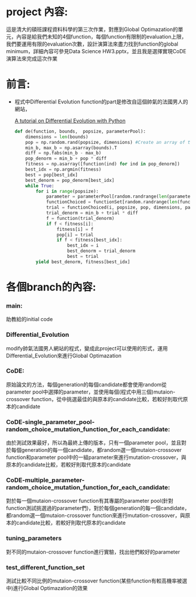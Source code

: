 # project 內容:
這是清大的碩班課程資料科學的第三次作業，對應到Global Optimazation的單元，內容是給我們未知的4個function，每個function有限制的evaluation上限，我們要運用有限的evaluation次數，設計演算法來盡力找到function的global minimum，詳細內容可參見Data Science HW3.pptx，並且我是選擇實現CoDE演算法來完成這次作業


# 前言:
- 程式中Differential Evolution function的part是修改自這個帥氣的法國男人的網站，
    
    [A tutorial on Differential Evolution with Python](https://pablormier.github.io/2017/09/05/a-tutorial-on-differential-evolution-with-python/)

    ```python
    def de(function, bounds,  popsize, parameterPool):
        dimensions = len(bounds)
        pop = np.random.rand(popsize, dimensions) #Create an array of the given shape and populate it with random samples from a uniform distribution over [0, 1)
        min_b, max_b = np.asarray(bounds).T
        diff = np.fabs(min_b - max_b)
        pop_denorm = min_b + pop * diff
        fitness = np.asarray([function(ind) for ind in pop_denorm])
        best_idx = np.argmin(fitness)
        best = pop[best_idx]
        best_denorm = pop_denorm[best_idx]
        while True:
            for i in range(popsize):
                parameter = parameterPool[random.randrange(len(parameterPool))]
                functionChoiced = functionSet[random.randrange(len(functionSet))]
                trial = functionChoiced(i, popsize, pop, dimensions, parameter[0], parameter[1], best)
                trial_denorm = min_b + trial * diff
                f = function(trial_denorm)
                if f < fitness[i]:
                    fitness[i] = f
                    pop[i] = trial
                    if f < fitness[best_idx]:
                        best_idx = i
                        best_denorm = trial_denorm  
                        best = trial 
            yield best_denorm, fitness[best_idx]
    ```

# 各個branch的內容:
### main: 
助教給的initial code
### Differential_Evolution
modify帥氣法國男人網站的程式，變成此project可以使用的形式，運用Differential_Evolution來進行Global Optimazation
### CoDE: 
原始論文的方法，每個generation的每個candidate都會使用random從parameter pool中選擇的parameter，並使用每個(程式中用三個)mutaion-crossover function，從中挑選最佳的與原本的candidate比較，若較好則取代原本的candidate
### CoDE-single_parameter_pool-random_choice_mutation_function_for_each_candidate:
由於測試效果最好，所以為最終上傳的版本，只有一個parameter pool，並且對於每個generation的每一個candidate，都random選一個mutaion-crossover function和parameter pool中的一組parameter來進行mutation-crossover，與原本的candidate比較，若較好則取代原本的candidate
### CoDE-multiple_parameter-random_choice_mutation_function_for_each_candidate:
對於每一個mutaion-crossover function有其專屬的parameter pool(針對function測試挑選過的parameter們)，對於每個generation的每一個candidate，都random選一個mutaion-crossover function來進行mutation-crossover，與原本的candidate比較，若較好則取代原本的candidate
### tuning_parameters
對不同的mutaion-crossover function進行實驗，找出他們較好的parameter
### test_different_function_set
測試比較不同比例的mutaion-crossover function(某些function有較高機率被選中)進行Global Optimazation的效果
